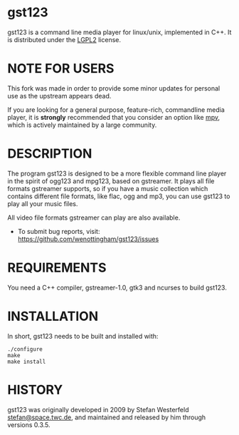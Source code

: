 gst123
======

gst123 is a command line media player for linux/unix, implemented in C++.
It is distributed under the [LGPL2](https://github.com/wenottingham/gst123/blob/master/COPYING) license.

# NOTE FOR USERS

This fork was made in order to provide some minor updates for personal use
as the upstream appears dead.

If you are looking for a general purpose, feature-rich, commandline media
player, it is **strongly** recommended that you consider an option like
[mpv](https://mpv.io), which is actively maintained by a large community.

# DESCRIPTION

The program gst123 is designed to be a more flexible command line player
in the spirit of ogg123 and mpg123, based on gstreamer. It plays all file
formats gstreamer supports, so if you have a music collection which
contains different file formats, like flac, ogg and mp3, you can use gst123
to play all your music files.

All video file formats gstreamer can play are also available.

* To submit bug reports, visit:
	https://github.com/wenottingham/gst123/issues

# REQUIREMENTS

You need a C++ compiler, gstreamer-1.0, gtk3 and ncurses to build gst123.

# INSTALLATION

In short, gst123 needs to be built and installed with:

	./configure
	make
	make install

# HISTORY

gst123 was originally developed in 2009 by Stefan Westerfeld <stefan@space.twc.de>,
and maintained and released by him through versions 0.3.5.
